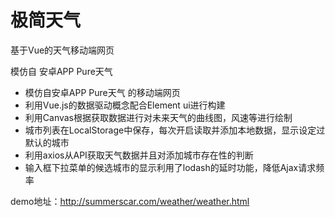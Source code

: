 # 极简天气

基于Vue的天气移动端网页

模仿自 安卓APP Pure天气

* 模仿自安卓APP Pure天气 的移动端网页
* 利用Vue.js的数据驱动概念配合Element ui进行构建
* 利用Canvas根据获取数据进行对未来天气的曲线图，风速等进行绘制
* 城市列表在LocalStorage中保存，每次开启读取并添加本地数据，显示设定过默认的城市
* 利用axios从API获取天气数据并且对添加城市存在性的判断
* 输入框下拉菜单的候选城市的显示利用了lodash的延时功能，降低Ajax请求频率



demo地址：http://summerscar.com/weather/weather.html
